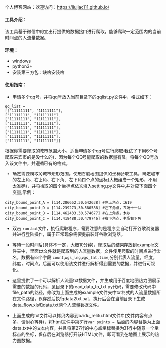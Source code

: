 个人博客网站：欢迎访问：https://liujiao111.github.io/

#### 工具介绍：
该工具基于微信中的宜出行提供的数据接口进行爬取，能够爬取一定范围内的当前时间点的人流量数据。

#### 环境：
- windows
- python3+
- 安装第三方包：缺啥安装啥

#### 使用指南：
- 申请多个qq号，并将qq号放入当前目录下的qqlist.py文件中，格式如下：
```
qq_list = 
[["11111111", "11111111"],
["11111111", "11111111"],
["11111111", "11111111"],
["11111111", "11111111"],
["11111111", "11111111"],
["11111111", "11111111"],
["11111111", "11111111"],
["11111111", "11111111"]]
```
根据你需要爬取的城市范围大小，适当申请多个qq号进行爬取(我试了下用6个号爬取来宾市的是没什么的)，因为每个QQ号能爬取的数据量有限。将每个QQ号放入该文件中，并遵循已有的格式。
- 确定需要爬取的城市矩形范围。使用百度地图提供的坐标拾取工具，确定城市的左上角、右上角、右下角、左下角四个点的坐标(大概组成一个矩形，不用太准确)，并将拾取的四个坐标点依次填入setting.py文件中,并对应下面四个变量,示例：
```
city_bound_point_A = [114.286652,30.642638] #左上角点，x619
city_bound_point_D = [114.239273,30.580588] #左下角点，农场十一队
city_bound_point_B = [114.462433,30.574677] #右上角点，木妙
city_bound_point_C = [114.418488,30.479746] #右下角点，牛场右下角
```
- 双击 `run.bat`文件，执行爬取程序，需要注意的是程序会自动打开谷歌浏览器并进行登陆操作，属于正常现象需要提前装好谷歌浏览器。
- 等待一段时间后(具体不一定，大概10分钟)，爬取后的结果存放到example文件夹中，里面txt文件就是爬取到的人流量数据，文件使用爬取的时间点进行命名，数据有四个字段 `count`,`wgs_lng`,`wgs_lat,time`,分别代表人流量，经度，纬度，时间点，后面可以使用该文件进行解析得到需要的数据，并进行可视化。

-  这里提供了一个可以解析人流量txt数据文件，并生成用于百度地图热力图展示需要的数据的代码，见目录下的read_data_to_txt.py代码，需要修改代码中file_path的路径，修改为上面生成的example文件夹中txt格式的人流量数据所在文件路径，保存然后执行data2txt.bat，执行后会在当前目录下生成data_flow.xls和data.txt两个人流量数据文件。
- 上面生成的txt文件可以拷贝内容到baidu_relitu.html文件中(文件内容有点多，请耐心等待)，将html文件中第31行`var points = `后面的内容替换为上面data.txt中的文本内容，并且将第27行的中心点坐标替换为31行中随意一个坐标点的坐标，保存后在浏览器打开该HTML文件，即可看到在地图上展示的热力图数据。
